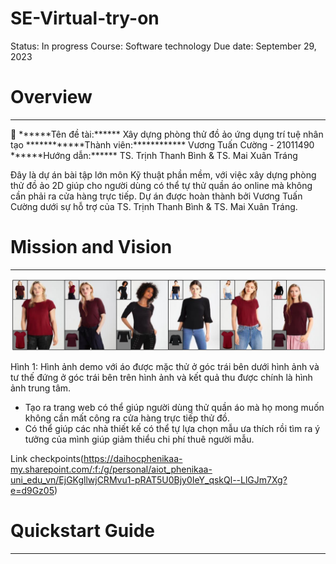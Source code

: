 # SE-Virtual-try-on

Status: In progress
Course: Software technology 
Due date: September 29, 2023

# Overview

---

<aside>
📝 ******Tên đề tài:****** Xây dựng phòng thử đồ ảo ứng dụng trí tuệ nhân tạo
************Thành viên:************ Vương Tuấn Cường - 21011490
******Hướng dẫn:****** TS. Trịnh Thanh Bình & TS. Mai Xuân Tráng

</aside>

Đây là dự án bài tập lớn môn Kỹ thuật phần mềm, với việc xây dựng phòng thử đồ ảo 2D giúp cho người dùng có thể tự thử quần áo online mà không cần phải ra cửa hàng trực tiếp. Dự án được hoàn thành bởi Vương Tuấn Cường dưới sự hỗ trợ của TS. Trịnh Thanh Bình & TS. Mai Xuân Tráng.

# Mission and Vision

---

![Hình 1: Hình ảnh demo với áo được mặc thử ở góc trái bên dưới hình ảnh và tư thế đứng ở góc trái bên trên hình ảnh và kết quả thu được chính là hình ảnh trung tâm.](src/goal.png)

Hình 1: Hình ảnh demo với áo được mặc thử ở góc trái bên dưới hình ảnh và tư thế đứng ở góc trái bên trên hình ảnh và kết quả thu được chính là hình ảnh trung tâm.

- Tạo ra trang web có thể giúp người dùng thử quần áo mà họ mong muốn không cần mất công ra cửa hàng trực tiếp thử đồ.
- Có thể giúp các nhà thiết kế có thể tự lựa chọn mẫu ưa thích rồi tìm ra ý tưởng của mình giúp giảm thiểu chi phí thuê người mẫu.

Link checkpoints(https://daihocphenikaa-my.sharepoint.com/:f:/g/personal/aiot_phenikaa-uni_edu_vn/EjGKgllwjCRMvu1-pRAT5U0Bjy0IeY_qskQl--LlGJm7Xg?e=d9Gz05)

# Quickstart Guide

---
